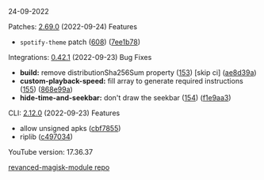 24-09-2022

Patches:   [2.69.0](https://github.com/revanced/revanced-patches/compare/v2.68.3...v2.69.0) (2022-09-24)
 Features
* `spotify-theme` patch ([608](https://github.com/revanced/revanced-patches/issues/608)) ([7ee1b78](https://github.com/revanced/revanced-patches/commit/7ee1b78e8048698ef6490445dd012e2d88b4d332))

Integrations:   [0.42.1](https://github.com/revanced/revanced-integrations/compare/v0.42.0...v0.42.1) (2022-09-23)
 Bug Fixes
* **build:** remove distributionSha256Sum property ([153](https://github.com/revanced/revanced-integrations/issues/153)) [skip ci] ([ae8d39a](https://github.com/revanced/revanced-integrations/commit/ae8d39a83144bb19f2db1403c32b73232be570b5))
* **custom-playback-speed:** fill array to generate required instructions ([155](https://github.com/revanced/revanced-integrations/issues/155)) ([868e99a](https://github.com/revanced/revanced-integrations/commit/868e99a6199118151766ecf2dbf7a9df02b59a3e))
* **hide-time-and-seekbar:** don't draw the seekbar ([154](https://github.com/revanced/revanced-integrations/issues/154)) ([f1e9aa3](https://github.com/revanced/revanced-integrations/commit/f1e9aa30baa582f7eb07f62168ea2d57c5622685))

CLI:   [2.12.0](https://github.com/j-hc/revanced-cli/compare/v2.11.2...v2.12.0) (2022-09-23)
 Features
* allow unsigned apks ([cbf7855](https://github.com/j-hc/revanced-cli/commit/cbf7855a6649d829237f54530e7890cb0bbb7b2a))
* riplib ([c497034](https://github.com/j-hc/revanced-cli/commit/c497034ff3fddd563b5f6e109360e68b2f6be539))


YouTube version: 17.36.37

[revanced-magisk-module repo](https://github.com/vuongvan/magisk-module)

